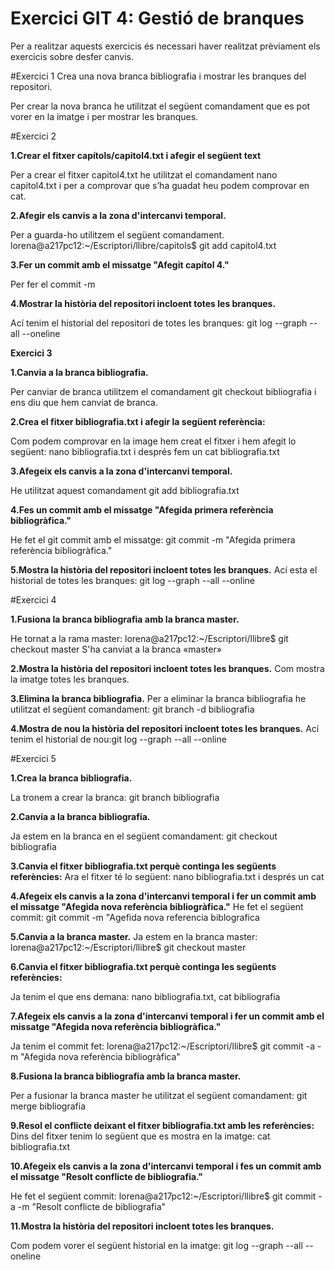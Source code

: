 Exercici GIT 4: Gestió de branques
=================================

Per a realitzar aquests exercicis és necessari haver realitzat prèviament els exercicis sobre desfer
canvis.

#Exercici 1
Crea una nova branca bibliografia i mostrar les branques del repositori.

Per crear la nova branca he utilitzat el següent comandament que es pot vorer en la imatge i per
mostrar les branques.

#Exercici 2

**1.Crear el fitxer capítols/capitol4.txt i afegir el següent text**

Per a crear el fitxer capitol4.txt he utilitzat el comandament nano capitol4.txt i per a
comprovar que s’ha guadat heu podem comprovar en cat.

**2.Afegir els canvis a la zona d'intercanvi temporal.**

Per a guarda-ho utilitzem el següent comandament.
lorena@a217pc12:~/Escriptori/llibre/capitols$ git add capitol4.txt

**3.Fer un commit amb el missatge "Afegit capítol 4."**

Per fer el commit -m

**4.Mostrar la història del repositori incloent totes les branques.**

Ací tenim el historial del repositori de totes les branques: git log --graph --all --oneline

**Exercici 3**

**1.Canvia a la branca bibliografia.**

Per canviar de branca utilitzem el comandament git checkout bibliografia i ens diu que
hem canviat de branca.

**2.Crea el fitxer bibliografia.txt i afegir la següent referència:**

Com podem comprovar en la image hem creat el fitxer i hem afegit lo següent: nano bibliografia.txt i després fem un cat bibliografia.txt

**3.Afegeix els canvis a la zona d'intercanvi temporal.**

He utilitzat aquest comandament git add bibliografia.txt

**4.Fes un commit amb el missatge "Afegida primera referència bibliogràfica."**

He fet el git commit amb el missatge: git commit -m "Afegida primera referència bibliogràfica."

**5.Mostra la història del repositori incloent totes les branques.**
Ací esta el historial de totes les branques: git log --graph --all --online

#Exercici 4

**1.Fusiona la branca bibliografia amb la branca master.**

He tornat a la rama master: lorena@a217pc12:~/Escriptori/llibre$ git checkout master
S'ha canviat a la branca «master»

**2.Mostra la història del repositori incloent totes les branques.**
Com mostra la imatge totes les branques.

**3.Elimina la branca bibliografia.**
Per a eliminar la branca bibliografia he utilitzat el següent comandament: git branch -d
bibliografia

**4.Mostra de nou la història del repositori incloent totes les branques.**
Ací tenim el historial de nou:git log --graph --all --online

#Exercici 5

**1.Crea la branca bibliografia.**

La tronem a crear la branca: git branch bibliografia

**2.Canvia a la branca bibliografia.**

Ja estem en la branca en el següent comandament: git checkout bibliografia

**3.Canvia el fitxer bibliografia.txt perquè continga les següents referències:**
Ara el fitxer té lo següent: nano bibliografia.txt i després un cat

**4.Afegeix els canvis a la zona d'intercanvi temporal i fer un commit amb el missatge "Afegida nova referència bibliogràfica."**
He fet el següent commit: git commit -m "Agefida nova referencia biblografica

**5.Canvia a la branca master.**
Ja estem en la branca master: lorena@a217pc12:~/Escriptori/llibre$ git checkout master

**6.Canvia el fitxer bibliografia.txt perquè continga les següents referències:**

Ja tenim el que ens demana: nano bibliografia.txt, cat bibliografia

**7.Afegeix els canvis a la zona d'intercanvi temporal i fer un commit amb el missatge "Afegida nova referència bibliogràfica."**

Ja tenim el commit fet: lorena@a217pc12:~/Escriptori/llibre$ git commit -a -m "Afegida
nova referència bibliogràfica"

**8.Fusiona la branca bibliografia amb la branca master.**

Per a fusionar la branca master he utilitzat el següent comandament: git merge bibliografia

**9.Resol el conflicte deixant el fitxer bibliografia.txt amb les referències:**
Dins del fitxer tenim lo següent que es mostra en la imatge: cat bibliografia.txt

**10.Afegeix els canvis a la zona d'intercanvi temporal i fes un commit amb el missatge "Resolt conflicte de bibliografia."**

He fet el següent commit: lorena@a217pc12:~/Escriptori/llibre$ git commit -a -m "Resolt
conflicte de bibliografia"

**11.Mostra la història del repositori incloent totes les branques.**

Com podem vorer el següent historial en la imatge: git log --graph --all --oneline

